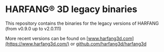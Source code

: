 # HARFANG® 3D legacy binaries

This repository contains the binaries for the legacy versions of HARFANG (from v0.9.0 up to v2.0.111)

More recent versions can be found on [www.harfang3d.com](https://www.harfang3d.com/) or [github.com/harfang3d/harfang3d](https://github.com/harfang3d/harfang3d)
